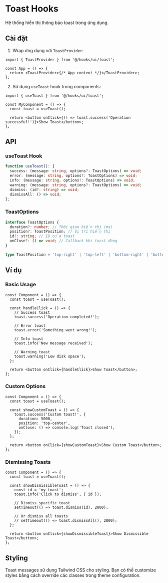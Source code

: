 # Toast Hooks

Hệ thống hiển thị thông báo toast trong ứng dụng.

## Cài đặt

1. Wrap ứng dụng với `ToastProvider`:

```tsx
import { ToastProvider } from '@/hooks/ui/toast';

const App = () => {
  return <ToastProvider>{/* App content */}</ToastProvider>;
};
```

2. Sử dụng `useToast` hook trong components:

```tsx
import { useToast } from '@/hooks/ui/toast';

const MyComponent = () => {
  const toast = useToast();

  return <button onClick={() => toast.success('Operation successful!')}>Show Toast</button>;
};
```

## API

### useToast Hook

```typescript
function useToast(): {
  success: (message: string, options?: ToastOptions) => void;
  error: (message: string, options?: ToastOptions) => void;
  info: (message: string, options?: ToastOptions) => void;
  warning: (message: string, options?: ToastOptions) => void;
  dismiss: (id?: string) => void;
  dismissAll: () => void;
};
```

### ToastOptions

```typescript
interface ToastOptions {
  duration?: number; // Thời gian hiển thị (ms)
  position?: ToastPosition; // Vị trí hiển thị
  id?: string; // ID của toast
  onClose?: () => void; // Callback khi toast đóng
}

type ToastPosition = 'top-right' | 'top-left' | 'bottom-right' | 'bottom-left' | 'top-center' | 'bottom-center';
```

## Ví dụ

### Basic Usage

```tsx
const Component = () => {
  const toast = useToast();

  const handleClick = () => {
    // Success toast
    toast.success('Operation completed!');

    // Error toast
    toast.error('Something went wrong!');

    // Info toast
    toast.info('New message received');

    // Warning toast
    toast.warning('Low disk space');
  };

  return <button onClick={handleClick}>Show Toast</button>;
};
```

### Custom Options

```tsx
const Component = () => {
  const toast = useToast();

  const showCustomToast = () => {
    toast.success('Custom toast!', {
      duration: 5000,
      position: 'top-center',
      onClose: () => console.log('Toast closed'),
    });
  };

  return <button onClick={showCustomToast}>Show Custom Toast</button>;
};
```

### Dismissing Toasts

```tsx
const Component = () => {
  const toast = useToast();

  const showDismissibleToast = () => {
    const id = 'my-toast';
    toast.info('Click to dismiss', { id });

    // Dismiss specific toast
    setTimeout(() => toast.dismiss(id), 2000);

    // Or dismiss all toasts
    // setTimeout(() => toast.dismissAll(), 2000);
  };

  return <button onClick={showDismissibleToast}>Show Dismissible Toast</button>;
};
```

## Styling

Toast messages sử dụng Tailwind CSS cho styling. Bạn có thể customize styles bằng cách override các classes trong theme configuration.
